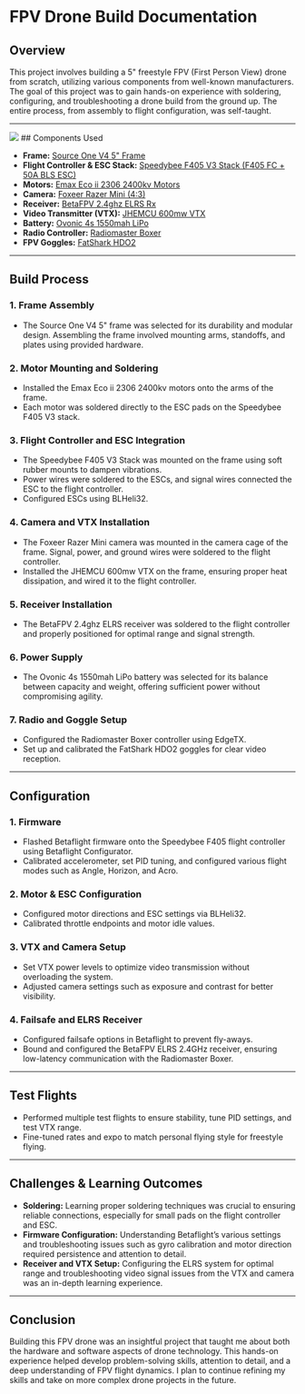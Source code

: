 # FPV Drone Build Documentation

## Overview

This project involves building a 5" freestyle FPV (First Person View) drone from scratch, utilizing various components from well-known manufacturers. The goal of this project was to gain hands-on experience with soldering, configuring, and troubleshooting a drone build from the ground up. The entire process, from assembly to flight configuration, was self-taught.

---
<img src="https://github.com/Rui-Pedro-Pires/FPV-Drone-Build-Documentation/blog/main/drone.jpg">
## Components Used

- **Frame:** [Source One V4 5" Frame](https://www.racedayquads.com/products/rdq-source-one-v4-5-freestyle-frame?keyword=sourceone&aff=58)
- **Flight Controller & ESC Stack:** [Speedybee F405 V3 Stack (F405 FC + 50A BLS ESC)](https://www.speedybee.com/speedybee-f405-v3-bls-50a-30x30-fc-esc-stack/?ref=TRONCATFPV)
- **Motors:** [Emax Eco ii 2306 2400kv Motors](https://bit.ly/3eCkTRI)
- **Camera:** [Foxeer Razer Mini (4:3)](https://bit.ly/3B2kDDh)
- **Receiver:** [BetaFPV 2.4ghz ELRS Rx](https://bit.ly/3qpAhUi)
- **Video Transmitter (VTX):** [JHEMCU 600mw VTX](https://bit.ly/3RzIdyq)
- **Battery:** [Ovonic 4s 1550mah LiPo](https://amzn.to/3RNKaH5)
- **Radio Controller:** [Radiomaster Boxer](https://www.radiomasterrc.com/products/boxer-radio-controller-m2)
- **FPV Goggles:** [FatShark HDO2](https://www.fatshark.com/product-page/hdo2)

---

## Build Process

### 1. **Frame Assembly**
   - The Source One V4 5" frame was selected for its durability and modular design. Assembling the frame involved mounting arms, standoffs, and plates using provided hardware.

### 2. **Motor Mounting and Soldering**
   - Installed the Emax Eco ii 2306 2400kv motors onto the arms of the frame.
   - Each motor was soldered directly to the ESC pads on the Speedybee F405 V3 stack.

### 3. **Flight Controller and ESC Integration**
   - The Speedybee F405 V3 Stack was mounted on the frame using soft rubber mounts to dampen vibrations.
   - Power wires were soldered to the ESCs, and signal wires connected the ESC to the flight controller.
   - Configured ESCs using BLHeli32.

### 4. **Camera and VTX Installation**
   - The Foxeer Razer Mini camera was mounted in the camera cage of the frame. Signal, power, and ground wires were soldered to the flight controller.
   - Installed the JHEMCU 600mw VTX on the frame, ensuring proper heat dissipation, and wired it to the flight controller.

### 5. **Receiver Installation**
   - The BetaFPV 2.4ghz ELRS receiver was soldered to the flight controller and properly positioned for optimal range and signal strength.

### 6. **Power Supply**
   - The Ovonic 4s 1550mah LiPo battery was selected for its balance between capacity and weight, offering sufficient power without compromising agility.

### 7. **Radio and Goggle Setup**
   - Configured the Radiomaster Boxer controller using EdgeTX.
   - Set up and calibrated the FatShark HDO2 goggles for clear video reception.

---

## Configuration

### 1. **Firmware**
   - Flashed Betaflight firmware onto the Speedybee F405 flight controller using Betaflight Configurator.
   - Calibrated accelerometer, set PID tuning, and configured various flight modes such as Angle, Horizon, and Acro.

### 2. **Motor & ESC Configuration**
   - Configured motor directions and ESC settings via BLHeli32.
   - Calibrated throttle endpoints and motor idle values.

### 3. **VTX and Camera Setup**
   - Set VTX power levels to optimize video transmission without overloading the system.
   - Adjusted camera settings such as exposure and contrast for better visibility.

### 4. **Failsafe and ELRS Receiver**
   - Configured failsafe options in Betaflight to prevent fly-aways.
   - Bound and configured the BetaFPV ELRS 2.4GHz receiver, ensuring low-latency communication with the Radiomaster Boxer.

---

## Test Flights

- Performed multiple test flights to ensure stability, tune PID settings, and test VTX range.
- Fine-tuned rates and expo to match personal flying style for freestyle flying.

---

## Challenges & Learning Outcomes

- **Soldering:** Learning proper soldering techniques was crucial to ensuring reliable connections, especially for small pads on the flight controller and ESC.
- **Firmware Configuration:** Understanding Betaflight’s various settings and troubleshooting issues such as gyro calibration and motor direction required persistence and attention to detail.
- **Receiver and VTX Setup:** Configuring the ELRS system for optimal range and troubleshooting video signal issues from the VTX and camera was an in-depth learning experience.

---

## Conclusion

Building this FPV drone was an insightful project that taught me about both the hardware and software aspects of drone technology. This hands-on experience helped develop problem-solving skills, attention to detail, and a deep understanding of FPV flight dynamics. I plan to continue refining my skills and take on more complex drone projects in the future.
